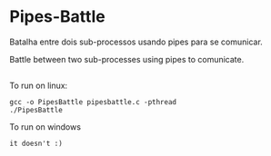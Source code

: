 # Pipes-Battle

Batalha entre dois sub-processos usando pipes para se comunicar.

Battle between two sub-processes using pipes to comunicate.
##
To run on linux:
```
gcc -o PipesBattle pipesbattle.c -pthread
./PipesBattle
```
To run on windows
```
it doesn't :)
```
